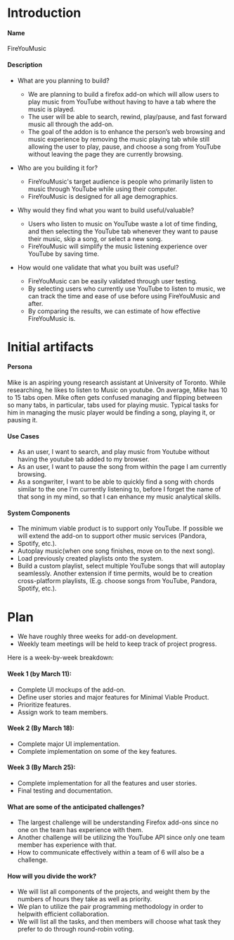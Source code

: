 # Introduction
#### Name
FireYouMusic

#### Description 
- What are you planning to build?
    - We are planning to build a firefox add-on which will allow users to play music from YouTube without having to have a tab where the music is played. 
    - The user will be able to search, rewind, play/pause, and fast forward music all through the add-on.
    - The goal of the addon is to enhance the person’s web browsing and music experience by removing the music playing tab while still allowing the user to play, pause, and choose a song from YouTube without leaving the page they are currently browsing.

- Who are you building it for?
	- FireYouMusic's target audience is people who primarily listen to music through YouTube while using their computer.
	- FireYouMusic is designed for all age demographics. 
	
- Why would they find what you want to build useful/valuable?
    - Users who listen to music on YouTube waste a lot of time finding, and then selecting the YouTube tab whenever they want to pause their music, skip a song, or select a new song.
    - FireYouMusic will simplify the music listening experience over YouTube by saving time.

- How would one validate that what you built was useful?
    - FireYouMusic can be easily validated through user testing.
    - By selecting users who currently use YouTube to listen to music, we can track the time and ease of use before using FireYouMusic and after.
    - By comparing the results, we can estimate of how effective FireYouMusic is. 

# Initial artifacts

#### Persona

Mike is an aspiring young research assistant at University of Toronto. While researching, he likes to listen to Music on youtube. On average, Mike has 10 to 15 tabs open. Mike often gets confused managing and flipping between so many tabs, in particular, tabs used for playing music. Typical tasks for him in managing the music player would be finding a song, playing it, or pausing it. 

#### Use Cases
- As an user, I want to search, and play music from Youtube without having the youtube tab added to my browser.
- As an user, I want to pause the song from within the page I am currently browsing.
- As a songwriter, I want to be able to quickly find a song with chords similar to the one I'm currently listening to, before I forget the name of that song in my mind, so that I can enhance my music analytical skills.
	
#### System Components
- The minimum viable product is to support only YouTube. If possible we will extend the add-on to support other music services (Pandora,
- Spotify, etc.).
- Autoplay music(when one song finishes, move on to the next song).
- Load previously created playlists onto the system.
- Build a custom playlist, select multiple YouTube songs that will autoplay seamlessly. Another extension if time permits, would be to creation cross-platform playlists, (E.g. choose songs from YouTube, Pandora, Spotify, etc.).

# Plan

- We have roughly three weeks for add-on development.
- Weekly team meetings will be held to keep track of project progress.

Here is a week-by-week breakdown:
#### Week 1 (by March 11):
- Complete UI mockups of the add-on.
- Define user stories and major features for Minimal Viable Product.
- Prioritize features.
- Assign work to team members.

#### Week 2 (By March 18):
- Complete major UI implementation.
- Complete implementation on some of the key features.

#### Week 3 (By March 25):
- Complete implementation for all the features and user stories.
- Final testing and documentation.

#### What are some of the anticipated challenges? 
- The largest challenge will be understanding Firefox add-ons since no one on the team has experience with them.
- Another challenge will be utilizing the YouTube API since only one team member has experience with that.
- How to communicate effectively within a team of 6 will also be a challenge. 
	
#### How will you divide the work?
- We will list all components of the projects, and weight them by the numbers of hours they take as well as priority. 
- We plan to utilize the pair programming methodology in order to helpwith efficient collaboration. 
- We will list all the tasks, and then members will choose what task they prefer to do through round-robin voting.
